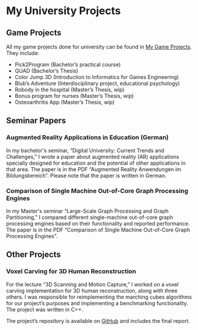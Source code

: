 # My University Projects

## Game Projects

All my game projects done for university can be found in [My Game Projects](MyGameProjects.md). They include:

-	Pick2Program (Bachelor’s practical course)
-	QUAD (Bachelor’s Thesis)
-	Color Jump 3D (Introduction to Informatics for Games Engineering)
-	Blub’s Adventure (Interdisciplinary project, educational psychology)
-	Robody in the hospital (Master’s Thesis, wip)
-	Bonus program for nurses (Master’s Thesis, wip)
-	Osteoarthritis App (Master’s Thesis, wip)

## Seminar Papers

### Augmented Reality Applications in Education (German)
In my bachelor's seminar, “Digital University: Current Trends and Challenges,” I wrote a paper about augmented reality (AR) applications specially designed for education and the potential of other applications in that area. The paper is in the PDF “Augmented Reality Anwendungen im Bildungsbereich”. Please note that the paper is written in German.

### Comparison of Single Machine Out-of-Core Graph Processing Engines
In my Master's seminar “Large-Scale Graph Processing and Graph Partitioning,” I compared different single-machine out-of-core graph processing engines based on their functionality and reported performance. The paper is in the PDF “Comparison of Single Machine Out-of-Core Graph Processing Engines”.

## Other Projects

### Voxel Carving for 3D Human Reconstruction
For the lecture “3D Scanning and Motion Capture,” I worked on a voxel carving implementation for 3D human reconstruction, along with three others. I was responsible for reimplementing the marching cubes algorithms for our project’s purposes and implementing a benchmarking functionality. The project was written in C++.

The project’s repository is available on [GitHub](https://github.com/Mauri2070/AR_Voxel_Project) and includes the final report.
